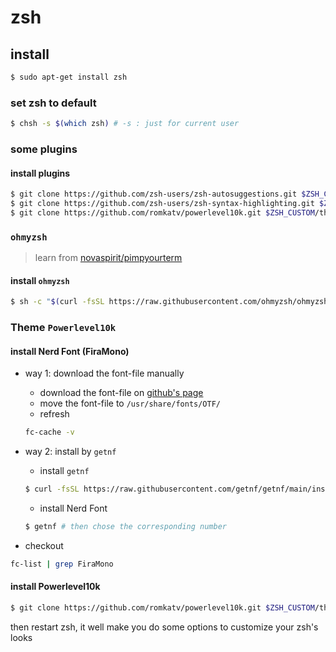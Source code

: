 # zsh

## install
```sh
$ sudo apt-get install zsh
```

### set zsh to default
```sh
$ chsh -s $(which zsh) # -s : just for current user
```

### some plugins
#### install plugins
```sh
$ git clone https://github.com/zsh-users/zsh-autosuggestions.git $ZSH_CUSTOM/plugins/zsh-autosuggestions
$ git clone https://github.com/zsh-users/zsh-syntax-highlighting.git $ZSH_CUSTOM/plugins/zsh-syntax-highlighting
$ git clone https://github.com/romkatv/powerlevel10k.git $ZSH_CUSTOM/themes/powerlevel10k
```

### `ohmyzsh`
> learn from [novaspirit/pimpyourterm](https://github.com/novaspirit/pimpyourterm)

#### install `ohmyzsh`
```sh
$ sh -c "$(curl -fsSL https://raw.githubusercontent.com/ohmyzsh/ohmyzsh/master/tools/install.sh)"
```

### Theme `Powerlevel10k`
#### install Nerd Font (FiraMono)
- way 1: download the font-file manually
    - download the font-file on [github's page](https://github.com/ryanoasis/nerd-fonts/blob/master/patched-fonts/FiraMono/Regular/FiraMonoNerdFont-Regular.otf)
    - move the font-file to `/usr/share/fonts/OTF/`
    - refresh
    ```sh
    fc-cache -v
    ```

- way 2: install by `getnf`
    - install `getnf`
    ```sh
    $ curl -fsSL https://raw.githubusercontent.com/getnf/getnf/main/install.sh | zsh -s -- --tag=v0.1.0
    ```
    - install Nerd Font
    ```sh
    $ getnf # then chose the corresponding number
    ```

- checkout
```sh
fc-list | grep FiraMono
```

#### install Powerlevel10k
```sh
$ git clone https://github.com/romkatv/powerlevel10k.git $ZSH_CUSTOM/themes/powerlevel10k
```
then restart zsh, it well make you do some options to customize your zsh's looks

